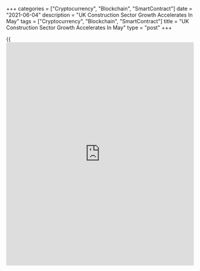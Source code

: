 +++
categories = ["Cryptocurrency", "Blockchain", "SmartContract"]
date = "2021-06-04"
description = "UK Construction Sector Growth Accelerates In May"
tags = ["Cryptocurrency", "Blockchain", "SmartContract"]
title = "UK Construction Sector Growth Accelerates In May"
type = "post"
+++

{{<iframe id="large-banner" src="https://www.bounty.group/#slide=27.0" width="100%" height="600" scrolling="no" style="border: 0px solid rgb(216, 221, 230); border-radius: 3px;">}}

The UK construction sector expanded for the fourth straight month in May
and suggested the strongest output growth for just under seven years,
survey results published by IHS Markit showed on Friday.

The Chartered Institute of Procurement & Supply construction Purchasing
Managers' Index rose to 64.2 in May from 61.6 in April.  
  
The score was above the 50.0 no-change value for the fourth consecutive
month and exceeded economists' forecast of 62.3.  
  
Among three broad categories, house building was the best-performing
part of construction activity in May, followed by commercial work. Civil
engineering activity also increased sharply in May.  
  
New order volumes increased at the fastest pace since the survey began
just over 24 years ago. There was another marked rise in staffing
numbers in May. The rate of job creation was the fastest since July
2014.

Latest data indicated a steep upturn in purchasing activity and
suppliers' delivery times lengthened sharply in May.

Construction companies remained highly upbeat about their growth
prospects for the next 12 months. Positive sentiment was mostly
attributed to resurgent customer demand, alongside optimism about the UK
economic outlook following the successful vaccine roll out.

For comments and feedback [contact](https://www.playgroundfx.com/contact/): editorial@rtt[news](https://www.letsplayfx.com/blog/forex-news-website/).com

[Economic News][1]

 **What parts of the world are seeing the best (and worst) economic
performances lately? Click[here][2] to check out our [Econ Scorecard][2]
and find out! See up-to-the-moment [ranking](https://www.playgroundfx.com/blog/crypto-exchange-ranking/)s for the best and worst
performers in [GDP][3], [unemployment rate][4], [inflation][5] and much
more.**

   1. www.rtt[news](https://www.letsplayfx.com/blog/forex-news-website/).com/Content/EconomicNews.aspx
   2. www.rtt[news](https://www.letsplayfx.com/blog/forex-news-website/).com/economic-scorecard/world-rank/retail-sales/highest-performance.aspx
   3. www.rtt[news](https://www.letsplayfx.com/blog/forex-news-website/).com/economic-scorecard/world-rank/GDP/highest-performance.aspx
   4. www.rtt[news](https://www.letsplayfx.com/blog/forex-news-website/).com/economic-scorecard/world-rank/unemployment-rate/lowest-performance.aspx
   5. www.rtt[news](https://www.letsplayfx.com/blog/forex-news-website/).com/economic-scorecard/world-rank/CPI/highest-performance.aspx
